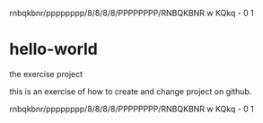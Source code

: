 <script src="//cdnjs.cloudflare.com/ajax/libs/webcomponentsjs/0.7.21/webcomponents.min.js"></script>
<link rel="import" href="/bower_components/chess-board/dist/chess-board.html">

<chess-board>rnbqkbnr/pppppppp/8/8/8/8/PPPPPPPP/RNBQKBNR w KQkq - 0 1</chess-board>


# hello-world
the exercise project

this is an exercise of how to create and change project on github.



<chess-board reverse="" frame="">
  rnbqkbnr/pppppppp/8/8/8/8/PPPPPPPP/RNBQKBNR w KQkq - 0 1
</chess-board>

